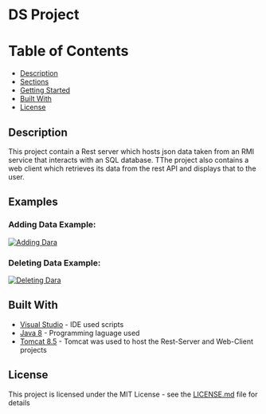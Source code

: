 # DS Project

# Table of Contents
* [Description](#description)
* [Sections](#sections)
* [Getting Started](#getting-started)
* [Built With](#built-with)
* [License](#license)

## Description
This project contain a Rest server which hosts json data taken from an RMI service that interacts with an SQL database. TThe project also contains a web client which retrieves its data from the rest API and displays that to the user.

## Examples
### Adding Data Example:
[![Adding Dara](https://imgur.com/WB79WMk.png)](https://youtu.be/BiQYRsMpJWI)

### Deleting Data Example:
[![Deleting Dara](https://imgur.com/gc2v3fj.png)](https://youtu.be/exTfFLUWLEQ)


## Built With

* [Visual Studio](https://www.visualstudio.com/) - IDE used scripts
* [Java 8](https://www.oracle.com/technetwork/java/javase/downloads/jdk8-downloads-2133151.html) - Programming laguage used
* [Tomcat 8.5](https://tomcat.apache.org/download-80.cgi) - Tomcat was used to host the Rest-Server and Web-Client projects

## License

This project is licensed under the MIT License - see the [LICENSE.md](LICENSE) file for details
